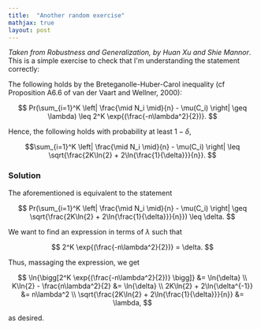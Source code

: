 ```yaml
---
title:  "Another random exercise"
mathjax: true
layout: post
---
```


*Taken from Robustness and Generalization, by Huan Xu and Shie Mannor*. This is a simple exercise to check that I'm understanding the statement correctly:

The following holds by the Breteganolle-Huber-Carol inequality (cf Proposition A6.6 of van der Vaart and Wellner,
2000):

$$
Pr(\sum_{i=1}^K \left| \frac{\mid N_i \mid}{n} - \mu(C_i) \right| \geq \lambda) \leq 2^K \exp{(\frac{-n\lambda^2}{2})}.
$$

Hence, the following holds with probability at least $1 − \delta$,

$$\sum_{i=1}^K \left| \frac{\mid N_i \mid}{n} - \mu(C_i) \right| \leq \sqrt{\frac{2K\ln{2} + 2\ln{\frac{1}{\delta}}}{n}}.
$$

### Solution

The aforementioned is equivalent to the statement

$$
Pr(\sum_{i=1}^K \left| \frac{\mid N_i \mid}{n} - \mu(C_i) \right| \geq \sqrt{\frac{2K\ln{2} + 2\ln{\frac{1}{\delta}}}{n}}) \leq \delta.
$$

We want to find an expression in terms of $\lambda$ such that 

$$
2^K \exp{(\frac{-n\lambda^2}{2})} = \delta.
$$

Thus, massaging the expression, we get

$$
\ln{\bigg[2^K \exp{(\frac{-n\lambda^2}{2})} \bigg]} &= \ln{\delta} \\
K\ln{2} - \frac{n\lambda^2}{2} &= \ln{\delta} \\
2K\ln{2} + 2\ln{\delta^{-1}} &= n\lambda^2 \\
\sqrt{\frac{2K\ln{2} + 2\ln{\frac{1}{\delta}}}{n}} &= \lambda,
$$

as desired.




